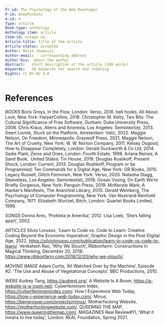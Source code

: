```yaml
---
Pr-id: The Psychology of the Web Developer 
P-id: DeepPockets
A-id: 4
Type: article
Book-type: anthology
Anthology item: article
Item-id: unique no.
Article-title: title of the article
Article-status: accepted
Author: Maisa Imamović
Author-email:   corresponding address
Author-bio:  about the author
Abstract:   short description of the article (100 words)
Keywords:   50 keywords for search and indexing
Rights: CC BY-NC 4.0
...
```


# References

*BOOKS*
Boris Groys, In the Flow, London: Verso, 2016.
bell hooks, All About Love, New York: HarperCollins, 2018.
Christopher M. Kelty, Two Bits: The Cultural Significance of Free Software, Durham: Duke University Press, 2008.
Chris Kraus, Aliens and Anorexia, Los Angeles: Semiotext(e), 2013.
Geert Lovink, Stuck on the Platform, Amsterdam: Valiz, 2022.
Maggie Nelson, On Freedom, Minneapolis: Graywolf Press, 2021.
Maggie Nelson, The Art of Cruelty, New York: W. W. Norton Company, 2011.
Kelsey Osgood, How to Disappear Completely, London: Gerald Duckworth & Co Ltd, 2014.
Sadie Plant, Zeros and Ones, London: Fourth Estate, 1998.
Ariana Reines, A Sand Book,  United States: Tin House, 2019.
Douglas Rushkoff, Present Shock, London: Current, 2013.
Douglas Rushkoff, Program or be Programmed: Ten Commands for a Digital Age, New York: OR Books, 2010.
Legacy Russell, Glitch Feminism, New York: Verso, 2020.
Natasha Stagg, Sleeveless, Los Angeles: Semiotext(e), 2019.
Ocean Vuong, On Earth We’re Briefly Gorgeous, New York: Penguin Press, 2019.
McKenzie Wark, A Hacker’s Manifesto, The Anarchist Library, 2013.
Gerald Weinberg, The Psychology of Computer Programming, New York: Van Nostrand Reinhold Company, 1971.
Elizabeth Wurtzel, Bitch, London: Quartet Books Limited, 1999.

*SONGS*
Donna Ares, ‘Prokleta je Amerika’, 2012.
Lisa Loeb, ‘She’s falling apart’, 2002.

*ARTICLES*
Silvio Lorusso, ‘Learn to Code vs. Code to Learn: Creative Coding Beyond the Economic Imperative’, Graphic Design in the Post-Digital Age, 2022, https://silviolorusso.com/publication/learn-to-code-vs-code-to-learn/.
Venkatesh Rao, ‘Why We Slouch’, Ribbonfarm: Constructions in Magical Thinking, December 20, 2018: https://www.ribbonfarm.com/2018/12/20/why-we-slouch/.

*MOVING IMAGE*
Adam Curtis, ‘All Watched Over by the Machine’, Episode #2: ‘The Use and Abuse of Vegetational Concepts’, BBC Productions, 2010.

*WEBS*
Audrey Tang, https://audreyt.org/.
A Website Is A Room, https://a-website-is-a-room.net/.
Cyberfeminism Index, https://cyberfeminismindex.com/.
How I Experience Web Today, https://how-i-experience-web-today.com/.
Minus, https://bengrosser.com/projects/minus/.
Motherfucking Website, https://motherfuckingwebsite.com/.
QUEERING THE MAP, https://www.queeringthemap.com/.
*MAGAZINES*
Real Review#11, ‘What it means to live today’, London: REAL Foundation, Spring 2021. 